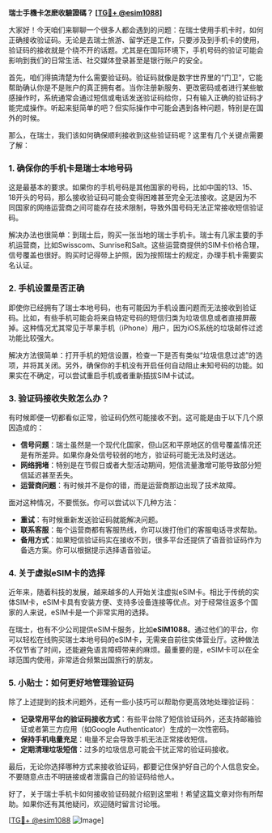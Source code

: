 **瑞士手機卡怎麽收驗證碼？ [[TG💪+ @esim1088](https://t.me/s/esim1088)]**

大家好！今天咱们来聊聊一个很多人都会遇到的问题：在瑞士使用手机卡时，如何正确接收验证码。无论是去瑞士旅游、留学还是工作，只要涉及到手机卡的使用，验证码的接收就是个绕不开的话题。尤其是在国际环境下，手机号码的验证可能会影响到我们的日常生活、社交媒体登录甚至是银行账户的安全。

首先，咱们得搞清楚为什么需要验证码。验证码就像是数字世界里的“门卫”，它能帮助确认你是不是账户的真正拥有者。当你注册新服务、更改密码或者进行某些敏感操作时，系统通常会通过短信或电话发送验证码给你，只有输入正确的验证码才能完成操作。听起来挺简单的吧？但实际操作中可能会遇到各种问题，特别是在国外的时候。

那么，在瑞士，我们该如何确保顺利接收到这些验证码呢？这里有几个关键点需要了解：

### **1. 确保你的手机卡是瑞士本地号码**
这是最基本的要求。如果你的手机号码是其他国家的号码，比如中国的13、15、18开头的号码，那么接收验证码可能会变得困难甚至完全无法接收。这是因为不同国家的网络运营商之间可能存在技术限制，导致外国号码无法正常接收短信验证码。

解决办法也很简单：到瑞士后，购买一张当地的瑞士手机卡。瑞士有几家主要的手机运营商，比如Swisscom、Sunrise和Salt。这些运营商提供的SIM卡价格合理，信号覆盖也很好。购买时记得带上护照，因为按照瑞士的规定，办理手机卡需要实名认证。

### **2. 手机设置是否正确**
即使你已经拥有了瑞士本地号码，也有可能因为手机设置问题而无法接收到验证码。比如，有些手机可能会将来自特定号码的短信归类为垃圾信息或者直接屏蔽掉。这种情况尤其常见于苹果手机（iPhone）用户，因为iOS系统的垃圾邮件过滤功能比较强大。

解决方法很简单：打开手机的短信设置，检查一下是否有类似“垃圾信息过滤”的选项，并将其关闭。另外，确保你的手机没有开启任何自动阻止未知号码的功能。如果实在不确定，可以尝试重启手机或者重新插拔SIM卡试试。

### **3. 验证码接收失败怎么办？**
有时候即便一切都看似正常，验证码仍然可能接收不到。这可能是由于以下几个原因造成的：
- **信号问题**：瑞士虽然是一个现代化国家，但山区和平原地区的信号覆盖情况还是有所差异。如果你身处信号较弱的地方，验证码可能无法及时送达。
- **网络拥堵**：特别是在节假日或者大型活动期间，短信流量激增可能导致部分短信延迟甚至丢失。
- **运营商问题**：有时候并不是你的错，而是运营商那边出现了技术故障。

面对这种情况，不要慌张。你可以尝试以下几种方法：
- **重试**：有时候重新发送验证码就能解决问题。
- **联系客服**：每个运营商都有客服热线，你可以拨打他们的客服电话寻求帮助。
- **备用方式**：如果短信验证码实在接收不到，很多平台还提供了语音验证码作为备选方案。你可以根据提示选择语音验证。

### **4. 关于虚拟eSIM卡的选择**
近年来，随着科技的发展，越来越多的人开始关注虚拟eSIM卡。相比于传统的实体SIM卡，eSIM卡具有安装方便、支持多设备连接等优点。对于经常往返多个国家的人来说，eSIM卡是一个非常实用的选择。

在瑞士，也有不少公司提供eSIM卡服务，比如**eSIM1088**。通过他们的平台，你可以轻松在线购买瑞士本地号码的eSIM卡，无需亲自前往实体营业厅。这种做法不仅节省了时间，还能避免语言障碍带来的麻烦。最重要的是，eSIM卡可以在全球范围内使用，非常适合频繁出国旅行的朋友。

### **5. 小贴士：如何更好地管理验证码**
除了上述提到的技术问题外，还有一些小技巧可以帮助你更高效地处理验证码：
- **记录常用平台的验证码接收方式**：有些平台除了短信验证码外，还支持邮箱验证或者第三方应用（如Google Authenticator）生成的一次性密码。
- **保持手机电量充足**：电量不足会导致手机无法正常接收短信。
- **定期清理垃圾短信**：过多的垃圾信息可能会干扰正常的验证码接收。

最后，无论你选择哪种方式来接收验证码，都要记住保护好自己的个人信息安全。不要随意点击不明链接或者泄露自己的验证码给他人。

好了，关于瑞士手机卡如何接收验证码就介绍到这里啦！希望这篇文章对你有所帮助。如果你还有其他疑问，欢迎随时留言讨论哦。

[[TG💪+ @esim1088](https://t.me/s/esim1088) ![Image](https://i.postimg.cc/4NQfJmqS/Snipaste-2025-05-13-00-14-12.png)]